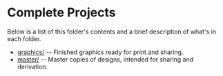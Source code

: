 # Complete Projects
Below is a list of this folder's contents and a brief description of what's in each folder.

<ul>
    <li><a href="graphics">graphics/</a> -- Finished graphics ready for print and sharing.</li>
    <li><a href="master">master/</a> -- Master copies of designs, intended for sharing and derivation.</li>
</ul>